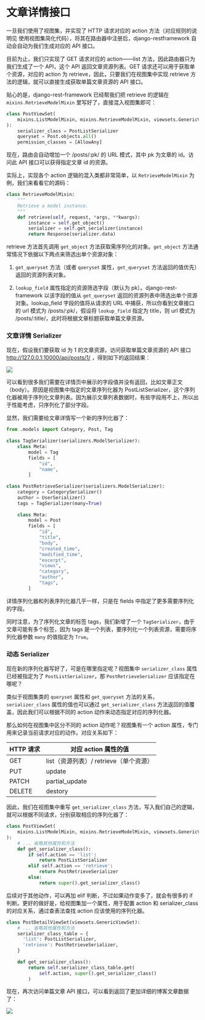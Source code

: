 # 文章详情接口

一旦我们使用了视图集，并实现了 HTTP 请求对应的 action 方法（对应规则的说明见 使用视图集简化代码），将其在路由器中注册后，django-restframework 自动会自动为我们生成对应的 API 接口。

目前为止，我们只实现了 GET 请求对应的 action——list 方法，因此路由器只为我们生成了一个 API，这个 API 返回文章资源列表。GET 请求还可以用于获取单个资源，对应的 action 为 retrieve，因此，只要我们在视图集中实现 retrieve 方法的逻辑，就可以直接生成获取单篇文章资源的 API 接口。

贴心的是，django-rest-framework 已经帮我们把 retrieve 的逻辑在 `mixins.RetrieveModelMixin` 里写好了，直接混入视图集即可：

```python
class PostViewSet(
    mixins.ListModelMixin, mixins.RetrieveModelMixin, viewsets.GenericViewSet
):
    serializer_class = PostListSerializer
    queryset = Post.objects.all()
    permission_classes = [AllowAny]
```

现在，路由会自动增加一个 /posts/:pk/ 的 URL 模式，其中 pk 为文章的 id。访问此 API 接口可以获得指定文章 id 的资源。

实际上，实现各个 action 逻辑的混入类都非常简单，以 `RetrieveModelMixin` 为例，我们来看看它的源码：

```python
class RetrieveModelMixin:
    """
    Retrieve a model instance.
    """
    def retrieve(self, request, *args, **kwargs):
        instance = self.get_object()
        serializer = self.get_serializer(instance)
        return Response(serializer.data)
```

retrieve 方法首先调用 `get_object` 方法获取需序列化的对象。`get_object` 方法通常情况下依据以下两点来筛选出单个资源对象：

1. `get_queryset` 方法（或者 `queryset` 属性，`get_queryset` 方法返回的值优先）返回的资源列表对象。

2. `lookup_field` 属性指定的资源筛选字段（默认为 pk）。django-rest-framework 以该字段的值从 `get_queryset` 返回的资源列表中筛选出单个资源对象。lookup_field 字段的值将从请求的 URL 中捕获，所以你看到文章接口的 url 模式为 /posts/:pk/，假设将 `lookup_field` 指定为 title，则 url 模式为 /posts/:title/，此时将根据文章标题获取单篇文章资源。

### 文章详情 Serializer

现在，假设我们要获取 id 为 1 的文章资源，访问获取单篇文章资源的 API 接口 http://127.0.0.1:10000/api/posts/1/ ，得到如下的返回结果：

![](https://blog-1253812787.cos.ap-chengdu.myqcloud.com/post_detail_api.png)

可以看到很多我们需要在详情页中展示的字段值并没有返回，比如文章正文（body）。原因是视图集中指定的文章序列化器为 PostListSerializer，这个序列化器被用于序列化文章列表。因为展示文章列表数据时，有些字段用不上，所以出于性能考虑，只序列化了部分字段。

显然，我们需要给文章详情写一个新的序列化器了：

```python
from .models import Category, Post, Tag
 
class TagSerializer(serializers.ModelSerializer):
    class Meta:
        model = Tag
        fields = [
            "id",
            "name",
        ]
 
class PostRetrieveSerializer(serializers.ModelSerializer):
    category = CategorySerializer()
    author = UserSerializer()
    tags = TagSerializer(many=True)
 
    class Meta:
        model = Post
        fields = [
            "id",
            "title",
            "body",
            "created_time",
            "modified_time",
            "excerpt",
            "views",
            "category",
            "author",
            "tags",
        ]
```

详情序列化器和列表序列化器几乎一样，只是在 fields 中指定了更多需要序列化的字段。

同时注意，为了序列化文章的标签 tags，我们新增了一个 `TagSerializer`，由于文章可能有多个标签，因为 tags 是一个列表，要序列化一个列表资源，需要将序列化器参数 `many` 的值指定为 `True`。

### 动态 Serializer

现在新的序列化器写好了，可是在哪里指定呢？视图集中 `serializer_class` 属性已经被指定为了 `PostListSerializer`，那 `PostRetrieveSerializer` 应该指定在哪呢？

类似于视图集类的 `queryset` 属性和 `get_queryset` 方法的关系， `serializer_class` 属性的值也可以通过 `get_serializer_class` 方法返回的值覆盖，因此我们可以根据不同的 action 动作来动态指定对应的序列化器。

那么如何在视图集中区分不同的 action 动作呢？视图集有一个 action 属性，专门用来记录当前请求对应的动作。对应关系如下：

|HTTP 请求|对应 action 属性的值|
|---|---|
|GET|list（资源列表）/ retrieve（单个资源）|
|PUT|update|
|PATCH|partial_update|
|DELETE|destory|

因此，我们在视图集中重写 `get_serializer_class` 方法，写入我们自己的逻辑，就可以根据不同请求，分别获取相应的序列化器了：

```python
class PostViewSet(
    mixins.ListModelMixin, mixins.RetrieveModelMixin, viewsets.GenericViewSet
):
    # ... 省略其他属性和方法
    def get_serializer_class():
        if self.action == 'list':
            return PostListSerializer
        elif self.action == 'retrieve':
            return PostRetrieveSerializer
        else:
            return super().get_serializer_class()
```

后续对于其他动作，可以再加 elif 判断，不过如果动作变多了，就会有很多的 if 判断。更好的做好是，给视图集加一个属性，用于配置 action 和 serializer_class 的对应关系，通过查表法查找 action 应该使用的序列化器。

```python
class PostDetailViewSet(viewsets.GenericViewSet):
    # ... 省略其他属性和方法
    serializer_class_table = {
      'list': PostListSerializer,
      'retrieve': PostRetrieveSerializer,
    }
 
    def get_serializer_class():
        return self.serializer_class_table.get(
            self.action, super().get_serializer_class()
        )
```

现在，再次访问单篇文章 API 接口，可以看到返回了更加详细的博客文章数据了：

![](https://blog-1253812787.cos.ap-chengdu.myqcloud.com/post_detail_api2.png)
